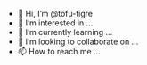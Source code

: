 - 👋 Hi, I’m @tofu-tigre
- 👀 I’m interested in ...
- 🌱 I’m currently learning ...
- 💞️ I’m looking to collaborate on ...
- 📫 How to reach me ...

<!---
tofu-tigre/tofu-tigre is a ✨ special ✨ repository because its `README.md` (this file) appears on your GitHub profile.
You can click the Preview link to take a look at your changes.
--->
